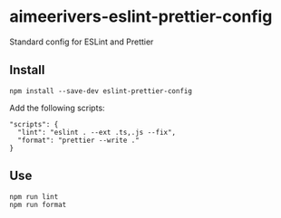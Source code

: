 # aimeerivers-eslint-prettier-config

Standard config for ESLint and Prettier

## Install

    npm install --save-dev eslint-prettier-config

Add the following scripts:

    "scripts": {
      "lint": "eslint . --ext .ts,.js --fix",
      "format": "prettier --write ."
    }

## Use

    npm run lint
    npm run format
